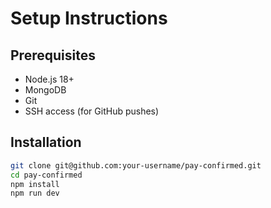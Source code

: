 # Setup Instructions

## Prerequisites

- Node.js 18+
- MongoDB
- Git
- SSH access (for GitHub pushes)

## Installation

```bash
git clone git@github.com:your-username/pay-confirmed.git
cd pay-confirmed
npm install
npm run dev
